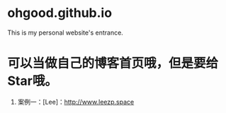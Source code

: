 # ohgood.github.io
This is my personal website's entrance.

# 可以当做自己的博客首页哦，但是要给Star哦。
1. 案例一：[Lee]：http://www.leezp.space
